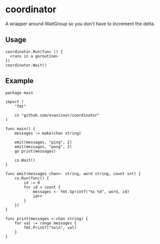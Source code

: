# coordinator

A wrapper around WaitGroup so you don't have to increment the delta.

## Usage

```golang
coordinator.Run(func () {
  <runs in a goroutine>
})
coordinator.Wait()
```

## Example

```golang
package main

import (
	"fmt"

	co "github.com/evanisnor/coordinator"
)

func main() {
	messages := make(chan string)

	emit(messages, "ping", 2)
	emit(messages, "pong", 2)
	go print(messages)

	co.Wait()
}

func emit(messages chan<- string, word string, count int) {
	co.Run(func() {
		id := 0
		for id < count {
			messages <- fmt.Sprintf("%s %d", word, id)
			id++
		}
	})
}

func print(messages <-chan string) {
	for val := range messages {
		fmt.Printf("%v\n", val)
	}
}

```